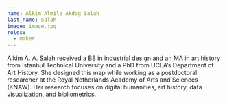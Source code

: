 ```yaml
---
name: Alkim Almila Akdag Salah
last_name: Salah
image: image.jpg
roles:
  - maker
---
```

Alkim A. A. Salah received a BS in industrial design and an MA in art history from Istanbul Technical University and a PhD from UCLA’s Department of Art History. She designed this map while working as a postdoctoral researcher at the Royal Netherlands Academy of Arts and Sciences (KNAW). Her research focuses on digital humanities, art history, data visualization, and bibliometrics.
